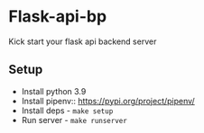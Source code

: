 # Flask-api-bp

Kick start your flask api backend server

## Setup

- Install python 3.9
- Install pipenv:: https://pypi.org/project/pipenv/
- Install deps - `make setup`
- Run server - `make runserver`
